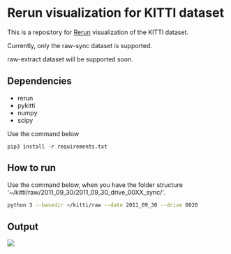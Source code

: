 # Rerun visualization for KITTI dataset

This is a repository for [Rerun](https://github.com/rerun-io/rerun) visualization of the KITTI dataset.

Currently, only the raw-sync dataset is supported.

raw-extract dataset will be supported soon.

## Dependencies

- rerun
- pykitti
- numpy
- scipy

Use the command below 

```
pip3 install -r requirements.txt 
```

## How to run

Use the command below, when you have the folder structure '~/kitti/raw/2011_09_30/2011_09_30_drive_00XX_sync/'.

``` bash
python 3 --basedir ~/kitti/raw --date 2011_09_30 --drive 0020
```

## Output

![](output.gif)
